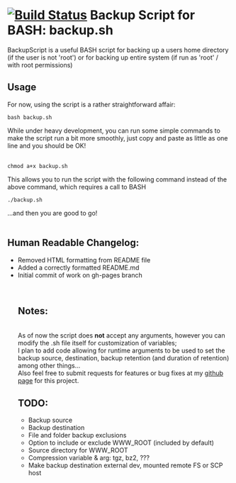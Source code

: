 [![Build Status](https://travis-ci.org/cbrightly/BackupScript.svg?branch=master)](https://travis-ci.org/cbrightly/BackupScript)
Backup Script for BASH: backup.sh
====================
BackupScript is a useful BASH script for backing up a users home directory (if the user is not 'root') or for backing up entire system (if run as 'root' / with root permissions)<br />


<h2>Usage</h2>
For now, using the script is a rather straightforward affair:

```
bash backup.sh
```


While under heavy development, you can run some simple commands to make the script run a bit more smoothly, just copy and paste as little as one line and you should be OK!<br /><br />
```
chmod a+x backup.sh
```

This allows you to run the script with the following command instead of the above command, which requires a call to BASH
```
./backup.sh
```

...and then you are good to go!<br /><br />
<h2>Human Readable 
Changelog:</h2> <ul> <li>Removed 
HTML formatting from README file<br 
/></li> <li>Added a correctly 
formatted README.md<br /></li> 
<li>Initial commit of work on 
gh-pages branch<br /></li> </ul>
<br />
    <ul> <h2>Notes:</h2> <br /> As 
of now the script does <b>not</b> 
accept any arguments, however you 
can modify the .sh file itself for 
customization of variables;<br /> I 
plan to add code allowing for 
runtime arguments to be used to set 
the backup source, destination, 
backup retention (and duration of 
retention) among other things...<br 
/> Also feel free to submit requests 
for features or bug fixes at my <a 
href="https://github.com/cbrightly/BackupScript/" 
target="_blank">github page</a> for 
this project.

<h2>TODO:</h2>
<ul>
      <li>Backup source</li>
      <li>Backup destination</li>
      <li>File and folder backup exclusions</li>
      <li>Option to include or exclude WWW_ROOT (included by default)</li>
      <li>Source directory for WWW_ROOT</li>
      <li>Compression variable &amp; arg: tgz, bz2, ???</li>
      <li>Make backup destination external dev, mounted remote FS or SCP host</li>
</ul>
